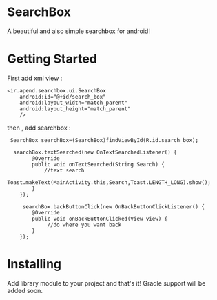 # SearchBox
A beautiful and also simple searchbox for android!

# Getting Started
First add xml view :

    <ir.apend.searchbox.ui.SearchBox
        android:id="@+id/search_box"
        android:layout_width="match_parent"
        android:layout_height="match_parent"
        />
then , add searchbox :
        
     SearchBox searchBox=(SearchBox)findViewById(R.id.search_box);
     
      searchBox.textSearched(new OnTextSearchedListener() {
            @Override
            public void onTextSearched(String Search) {
                //text search
                Toast.makeText(MainActivity.this,Search,Toast.LENGTH_LONG).show();
            }
        });
        
         searchBox.backButtonClick(new OnBackButtonClickListener() {
            @Override
            public void onBackButtonClicked(View view) {
                 //do where you want back
            }
        });

# Installing
Add library module to your project and that's it! Gradle support will be added soon.
